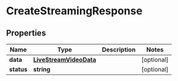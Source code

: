 
# CreateStreamingResponse

## Properties

Name | Type | Description | Notes
------------ | ------------- | ------------- | -------------
**data** | [**LiveStreamVideoData**](LiveStreamVideoData.md) |  |  [optional]
**status** | **string** |  |  [optional]



